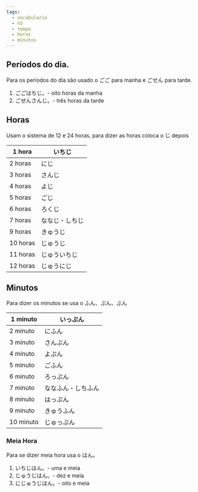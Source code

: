 ```yaml
---
tags:
  - vocabulario
  - n5
  - tempo
  - horas
  - minutos
---
```

## Períodos do dia.

Para os períodos do dia são usado o ごご para manha e ごせん para tarde.

1. ごごはちじ。- oito horas da manha
2. ごぜんさんじ。- três horas da tarde
## Horas
Usam o sistema de 12 e 24 horas, para dizer  as horas coloca o じ depois

| 1 hora   | いちじ     |
| -------- | ------- |
| 2 horas  | にじ      |
| 3 horas  | さんじ     |
| 4 horas  | よじ      |
| 5 horas  | ごじ      |
| 6 horas  | ろくじ     |
| 7 horas  | ななじ・しちじ |
| 9 horas  | きゅうじ    |
| 10 horas | じゅうじ    |
| 11 horas | じゅういちじ  |
| 12 horas | じゅうにじ   |

## Minutos

Para dizer os minutos se usa o ふん、ぷん、ぶん

| 1 minuto  | いっぷん      |
| --------- | --------- |
| 2 minuto  | にふん       |
| 3 minuto  | さんぶん      |
| 4 minuto  | よぷん       |
| 5 minuto  | ごふん       |
| 6 minuto  | ろっぷん      |
| 7 minuto  | ななふん・しちふん |
| 8 minuto  | はっぷん      |
| 9 minuto  | きゅうふん     |
| 10 minuto | じゅっぷん     |

### Meia Hora 

Para se dizer meia hora usa o はん。

1. いちじはん。- uma e meia
2. じゅうじはん。- dez e meia
3. にじゅうじはん。- oito e meia


